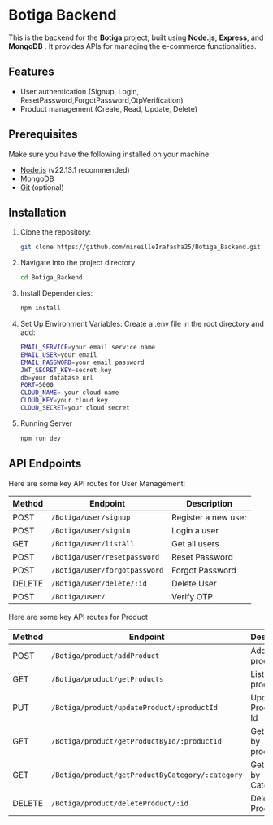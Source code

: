 # Botiga Backend

This is the backend for the **Botiga** project, built using **Node.js**, **Express**, and **MongoDB** . It provides APIs for managing the e-commerce functionalities.

## Features
- User authentication (Signup, Login, ResetPassword,ForgotPassword,OtpVerification)
- Product management (Create, Read, Update, Delete)
  
## Prerequisites
Make sure you have the following installed on your machine:
- [Node.js](https://nodejs.org/) (v22.13.1 recommended)
- [MongoDB](https://www.mongodb.com/) 
- [Git](https://git-scm.com/) (optional)

## Installation
1. Clone the repository:
   ```sh
   git clone https://github.com/mireilleIrafasha25/Botiga_Backend.git

2. Navigate into the project directory
   ```sh
   cd Botiga_Backend

3. Install Dependencies:
   ```sh
   npm install
4. Set Up Environment Variables: Create a .env file in the root directory and add:
   ```sh
   EMAIL_SERVICE=your email service name
   EMAIL_USER=your email
   EMAIL_PASSWORD=your email password
   JWT_SECRET_KEY=secret key
   db=your database url
   PORT=5000
   CLOUD_NAME= your cloud name
   CLOUD_KEY=your cloud key
   CLOUD_SECRET=your cloud secret
5. Running Server
   ```sh
   npm run dev

## API Endpoints  

Here are some key API routes for User Management:  

| Method | Endpoint                     | Description            |
|--------|------------------------------|------------------------|
| POST   | `/Botiga/user/signup`        | Register a new user    |
| POST   | `/Botiga/user/signin`        | Login a user           |
| GET    | `/Botiga/user/listAll`       | Get all users          |
| POST   | `/Botiga/user/resetpassword` | Reset Password         |
| POST   | `/Botiga/user/forgotpassword`| Forgot Password        |
| DELETE | `/Botiga/user/delete/:id`    | Delete User            |
| POST   |  `/Botiga/user/`             | Verify OTP

Here are some key API routes for Product

| Method | Endpoint                                        | Description            |
|--------|-------------------------------------------------|------------------------|
| POST   | `/Botiga/product/addProduct`                    | Add new product        |
| GET    | `/Botiga/product/getProducts`                   | List All product       |
| PUT    |`/Botiga/product/updateProduct/:productId`       |Update Product by Id    |
| GET    | `/Botiga/product/getProductById/:productId`     | Get Produt by productId|
| GET    | `/Botiga/product/getProductByCategory/:category`| Get product by Category|
| DELETE | `/Botiga/product/deleteProduct/:id`             | Delete Product         |



   

